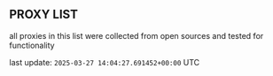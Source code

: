## PROXY LIST

all proxies in this list were collected from open sources and tested for functionality

last update: `2025-03-27 14:04:27.691452+00:00` UTC